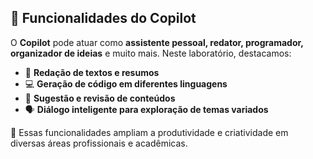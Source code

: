 ## 🧠 Funcionalidades do Copilot

O **Copilot** pode atuar como **assistente pessoal, redator, programador, organizador de ideias** e muito mais. Neste laboratório, destacamos:

- 📝 **Redação de textos e resumos**
- 💻 **Geração de código em diferentes linguagens**
- 🧐 **Sugestão e revisão de conteúdos**
- 🗣️ **Diálogo inteligente para exploração de temas variados**

🚀 Essas funcionalidades ampliam a produtividade e criatividade em diversas áreas profissionais e acadêmicas.
